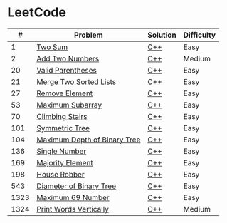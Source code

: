 # LeetCode

| # | Problem | Solution | Difficulty|
|---| ------- | -------- |-------|
|1|[Two Sum][p1]|[C++][p1sol]|Easy
|2|[Add Two Numbers][p2]|[C++][p2sol]|Medium
|20|[Valid Parentheses][p20]|[C++][p20sol]|Easy
|21|[Merge Two Sorted Lists][p21]|[C++][p21sol]|Easy
|27|[Remove Element][p27]|[C++][p27sol]|Easy
|53|[Maximum Subarray][p53]|[C++][p53sol]|Easy
|70|[Climbing Stairs][p70]|[C++][p70sol]|Easy
|101|[Symmetric Tree][p101]|[C++][p101sol]|Easy
|104|[Maximum Depth of Binary Tree][p104]|[C++][p104sol]|Easy
|136|[Single Number][p136]|[C++][p136sol]|Easy
|169|[Majority Element][p169]|[C++][p169sol]|Easy
|198|[House Robber][p198]|[C++][p198sol]|Easy
|543|[Diameter of Binary Tree][p543]|[C++][p543sol]|Easy
|1323|[Maximum 69 Number][p1323]|[C++][p1323sol]|Easy
|1324|[Print Words Vertically][p1324]|[C++][p1324sol]|Medium


[p1]:https://leetcode.com/problems/two-sum/
[p1sol]:./Problems/1.%20Two%20Sum.md
[p2]:https://leetcode.com/problems/add-two-numbers/
[p2sol]:./Problems/2.%20Add%20Two%20Numbers.md
[p20]:https://leetcode.com/problems/valid-parentheses/
[p20sol]:./Problems/20.%20Valid%20Parentheses.md
[p21]:https://leetcode.com/problems/merge-two-sorted-lists/
[p21sol]:./Problems/21.%20Merge%20Two%20Sorted%20Lists.md
[p27]:https://leetcode.com/problems/remove-element/
[p27sol]:./Problems/27.%20Remove%20Element.md
[p53]:https://leetcode.com/problems/maximum-subarray/
[p53sol]:./Problems/53.%20Maximum%20Subarray.md
[p70]:https://leetcode.com/problems/climbing-stairs/
[p70sol]:./Problems/70.%20Climbing%20Stairs.md
[p101]:https://leetcode.com/problems/symmetric-tree/
[p101sol]:./Problems/101.%20Symmetric%20Tree.md
[p104]:https://leetcode.com/problems/maximum-depth-of-binary-tree/
[p104sol]:./Problems/104.%20Maximum%20Depth%20of%20Binary%20Tree.md
[p136]:https://leetcode.com/problems/single-number/
[p136sol]:./Problems/136.%20Single%20Number.md
[p169]:https://leetcode.com/problems/majority-element/
[p169sol]:./Problems/169.%20Majority%20Element.md
[p198]:https://leetcode.com/problems/house-robber/
[p198sol]:./Problems/198.%20House%20Robber.md
[p543]:https://leetcode.com/problems/diameter-of-binary-tree/
[p543sol]:./Problems/543.%20Diameter%20of%20Binary%20Tree.md
[p1323]:https://leetcode.com/contest/weekly-contest-172/problems/maximum-69-number/
[p1323sol]:./Contest/Weekly%20Contest%20172/1323.%20Maximum%2069%20Number.md
[p1324]:https://leetcode.com/contest/weekly-contest-172/problems/print-words-vertically/
[p1324sol]:./Contest/Weekly%20Contest%20172/1324.%20Print%20Words%20Vertically.md

